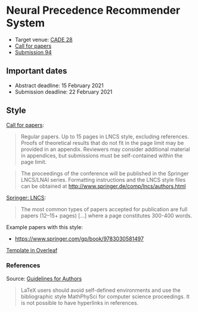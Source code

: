 # Neural Precedence Recommender System

- Target venue: [CADE 28](https://www.cs.cmu.edu/~mheule/CADE28/)
- [Call for papers](https://easychair.org/cfp/CADE-28)
- [Submission 94](https://easychair.org/conferences/submission?a=25958734;submission=5327793)

## Important dates

- Abstract deadline: 15 February 2021
- Submission deadline: 22 February 2021

## Style

[Call for papers](https://easychair.org/cfp/CADE-28):

> Regular papers.
> Up to 15 pages in LNCS style, excluding references.
> Proofs of theoretical results  that do not fit in the page limit may be provided in an appendix.
> Reviewers  may consider additional material in appendices, but submissions must be self-contained within the page limit.

> The proceedings of the conference will be published in the Springer LNCS/LNAI series.
> Formatting instructions and the LNCS style files can be obtained at http://www.springer.de/comp/lncs/authors.html

[Springer: LNCS](https://www.springer.com/gp/computer-science/lncs/conference-proceedings-guidelines):

> The most common types of papers accepted for publication are full papers (12–15+ pages)
> [...]
> where a page constitutes 300-400 words.

Example papers with this style:

- https://www.springer.com/gp/book/9783030581497

[Template in Overleaf](https://www.overleaf.com/latex/templates/springer-lecture-notes-in-computer-science/kzwwpvhwnvfj#.WuA4JS5uZpi)

### References

Source: [Guidelines for Authors](ftp://ftp.springernature.com/cs-proceeding/svproc/guidelines/Springer_Guidelines_for_Authors_of_Proceedings_CS.pdf)

> LaTeX users should avoid self-defined environments and use the bibliographic style MathPhySci for computer science proceedings.
> It is not possible to have hyperlinks in references.
